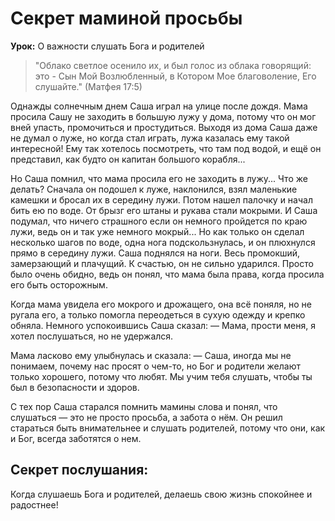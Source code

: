 # Секрет маминой просьбы

**Урок:** О важности слушать Бога и родителей

> "Облако светлое осенило их, и был голос из облака говорящий: это - Сын Мой Возлюбленный, в Котором Мое благоволение, Его слушайте." (Матфея 17:5)

Однажды солнечным днем Саша играл на улице после дождя. Мама просила Сашу не заходить в большую лужу у дома, потому что он мог вней упасть, промочиться и простудиться. Выходя из дома Саша даже не думал о луже, но когда стал играть, лужа казалась ему такой интересной! Ему так хотелось посмотреть, что там под водой, и ещё он представил, как будто он капитан большого корабля...

Но Саша помнил, что мама просила его не заходить в лужу... Что же делать? Сначала он подошел к луже, наклонился, взял маленькие камешки и бросал их в середину лужи. Потом нашел палочку и начал бить ею по воде. От брызг его штаны и рукава стали мокрыми.
И Саша подумал, что ничего страшного если он немного пройдется по краю лужи, ведь он и так уже немного мокрый... Но как только он сделал несколько шагов по воде, одна нога подскользнулась, и он плюхнулся прямо в середину лужи. Саша поднялся на ноги. Весь промокший, замерзающий и плачущий. К счастью, он не сильно ударился. Просто было очень обидно, ведь он понял, что мама была права, когда просила его быть осторожным.

Когда мама увидела его мокрого и дрожащего, она всё поняля, но не ругала его, а только помогла переодеться в сухую одежду и крепко обняла. Немного успокоившись Саша сказал:
— Мама, прости меня, я хотел послушаться, но не удержался.

Мама ласково ему улыбнулась и сказала:
— Саша, иногда мы не понимаем, почему нас просят о чем-то, но Бог и родители желают только хорошего, потому что любят. Мы учим тебя слушать, чтобы ты был в безопасности и здоров.

С тех пор Саша старался помнить мамины слова и понял, что слушаться — это не просто просьба, а забота о нём. Он решил стараться быть внимательнее и слушать родителей, потому что они, как и Бог, всегда заботятся о нем.

## Секрет послушания:
Когда слушаешь Бога и родителей, делаешь свою жизнь спокойнее и радостнее!

